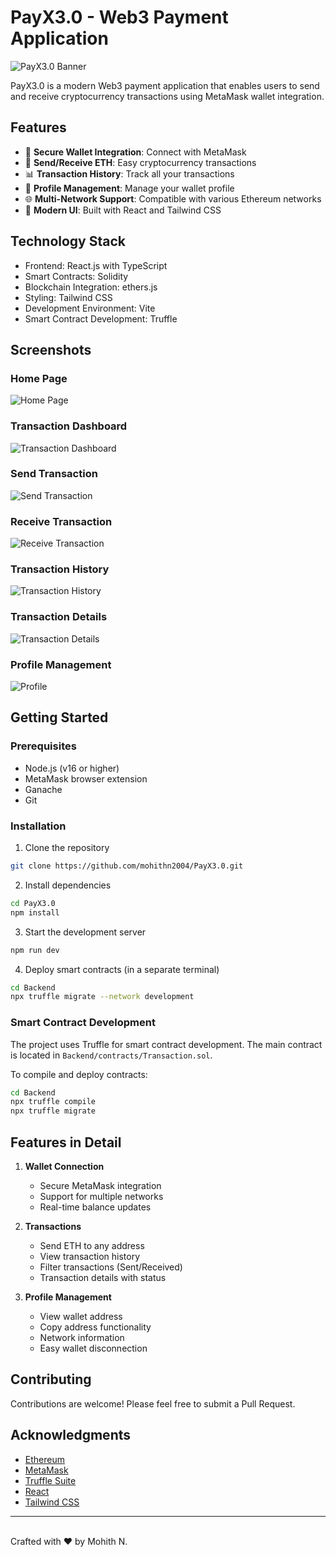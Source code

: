 # PayX3.0 - Web3 Payment Application

![PayX3.0 Banner](./Snapshots/HomePage.png)

PayX3.0 is a modern Web3 payment application that enables users to send and receive cryptocurrency transactions using MetaMask wallet integration.

## Features

- 🔐 **Secure Wallet Integration**: Connect with MetaMask
- 💸 **Send/Receive ETH**: Easy cryptocurrency transactions
- 📊 **Transaction History**: Track all your transactions
- 👤 **Profile Management**: Manage your wallet profile
- 🌐 **Multi-Network Support**: Compatible with various Ethereum networks
- 🎨 **Modern UI**: Built with React and Tailwind CSS

## Technology Stack

- Frontend: React.js with TypeScript
- Smart Contracts: Solidity
- Blockchain Integration: ethers.js
- Styling: Tailwind CSS
- Development Environment: Vite
- Smart Contract Development: Truffle

## Screenshots

### Home Page
![Home Page](./Snapshots/HomePage.png)

### Transaction Dashboard
![Transaction Dashboard](./Snapshots/TransactionDashboard.png)

### Send Transaction
![Send Transaction](./Snapshots/SendCryptoQR.png)

### Receive Transaction
![Receive Transaction](./Snapshots/RecieveCrypto.png)


### Transaction History
![Transaction History](./Snapshots/TransactionHistory.png)

### Transaction Details
![Transaction Details](./Snapshots/TransactionDetails.png)

### Profile Management
![Profile](./Snapshots/Profile.png)

## Getting Started

### Prerequisites

- Node.js (v16 or higher)
- MetaMask browser extension
- Ganache
- Git

### Installation

1. Clone the repository
```bash
git clone https://github.com/mohithn2004/PayX3.0.git
```

2. Install dependencies
```bash
cd PayX3.0
npm install
```

3. Start the development server
```bash
npm run dev
```

4. Deploy smart contracts (in a separate terminal)
```bash
cd Backend
npx truffle migrate --network development
```

### Smart Contract Development

The project uses Truffle for smart contract development. The main contract is located in `Backend/contracts/Transaction.sol`.

To compile and deploy contracts:

```bash
cd Backend
npx truffle compile
npx truffle migrate
```

## Features in Detail

1. **Wallet Connection**
   - Secure MetaMask integration
   - Support for multiple networks
   - Real-time balance updates

2. **Transactions**
   - Send ETH to any address
   - View transaction history
   - Filter transactions (Sent/Received)
   - Transaction details with status

3. **Profile Management**
   - View wallet address
   - Copy address functionality
   - Network information
   - Easy wallet disconnection

## Contributing

Contributions are welcome! Please feel free to submit a Pull Request.

## Acknowledgments

- [Ethereum](https://ethereum.org/)
- [MetaMask](https://metamask.io/)
- [Truffle Suite](https://trufflesuite.com/)
- [React](https://reactjs.org/)
- [Tailwind CSS](https://tailwindcss.com/)

<hr/>
<br/>
Crafted with ❤️ by Mohith N.
